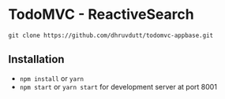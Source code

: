 # TodoMVC - ReactiveSearch

```
git clone https://github.com/dhruvdutt/todomvc-appbase.git
```


## Installation

- `npm install` or `yarn`
- `npm start` or `yarn start` for development server at port 8001
